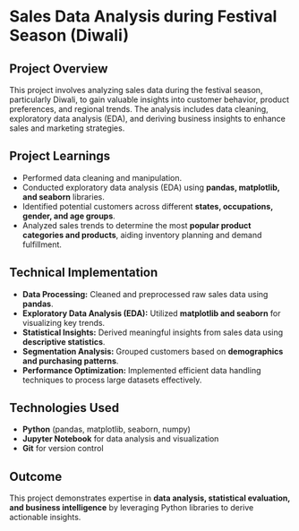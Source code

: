 # Sales Data Analysis during Festival Season (Diwali)

## Project Overview
This project involves analyzing sales data during the festival season, particularly Diwali, to gain valuable insights into customer behavior, product preferences, and regional trends. The analysis includes data cleaning, exploratory data analysis (EDA), and deriving business insights to enhance sales and marketing strategies.

## Project Learnings
- Performed data cleaning and manipulation.
- Conducted exploratory data analysis (EDA) using **pandas, matplotlib, and seaborn** libraries.
- Identified potential customers across different **states, occupations, gender, and age groups**.
- Analyzed sales trends to determine the most **popular product categories and products**, aiding inventory planning and demand fulfillment.

## Technical Implementation
- **Data Processing:** Cleaned and preprocessed raw sales data using **pandas**.
- **Exploratory Data Analysis (EDA):** Utilized **matplotlib and seaborn** for visualizing key trends.
- **Statistical Insights:** Derived meaningful insights from sales data using **descriptive statistics**.
- **Segmentation Analysis:** Grouped customers based on **demographics and purchasing patterns**.
- **Performance Optimization:** Implemented efficient data handling techniques to process large datasets effectively.

## Technologies Used
- **Python** (pandas, matplotlib, seaborn, numpy)
- **Jupyter Notebook** for data analysis and visualization
- **Git** for version control

## Outcome
This project demonstrates expertise in **data analysis, statistical evaluation, and business intelligence** by leveraging Python libraries to derive actionable insights. 
